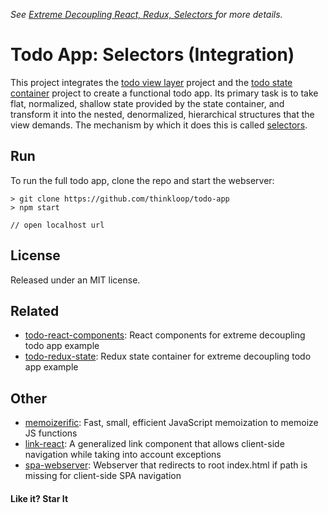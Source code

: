 *See [Extreme Decoupling
React, Redux, Selectors ](http://www.thinkloop.com/article/extreme-decoupling-react-redux-selectors/) for more details.*

# Todo App: Selectors (Integration)
This project integrates the [todo view layer](https://github.com/thinkloop/todo-react-components) project and the [todo state container](https://github.com/thinkloop/todo-redux-state) project to create a functional todo app. Its primary task is to take flat, normalized, shallow state provided by the state container, and transform it into the nested, denormalized, hierarchical structures that the view demands. The mechanism by which it does this is called [selectors](https://github.com/thinkloop/selectors).

## Run

To run the full todo app, clone the repo and start the webserver:

```
> git clone https://github.com/thinkloop/todo-app
> npm start

// open localhost url
```

## License

Released under an MIT license.

## Related
- [todo-react-components](https://github.com/thinkloop/todo-react-components): React components for extreme decoupling todo app example
- [todo-redux-state](https://github.com/thinkloop/todo-redux-state): Redux state container for extreme decoupling todo app example

## Other
- [memoizerific](https://github.com/thinkloop/memoizerific/): Fast, small, efficient JavaScript memoization to memoize JS functions
- [link-react](https://github.com/thinkloop/link-react/): A generalized link <a> component that allows client-side navigation while taking into account exceptions
- [spa-webserver](https://github.com/thinkloop/spa-webserver/): Webserver that redirects to root index.html if path is missing for client-side SPA navigation

#### Like it? Star It
